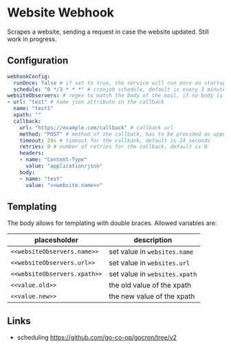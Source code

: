 # Website Webhook

Scrapes a website, sending a request in case the website updated.
Still work in progress.

## Configuration

```yaml
webhookConfig:
  runOnce: false # if set to true, the service will run once on startup and exit, default is false
  schedule: "0 */3 * * *" # cronjob schedule, default is every 3 minutes, if set 'runOnce' will be ignored
websiteObservers: # regex to match the body of the mail, if no body is needed do not set this
- url: "test" # name json attribute in the callback 
  name: "test1"
  xpath: ""
  callback:
    url: "https://example.com/callback" # callback url
    method: "POST" # method of the callback, has to be provided as uppercase string
    timeout: 24s # timeout for the callback, default is 24 seconds
    retries: 0 # number of retries for the callback, default is 0
    headers:
    - name: "Content-Type"
      value: "application/json"
    body:
    - name: "test"
      value: "<<website.name>>"
```

## Templating

The body allows for templating with double braces. Allowed variables are:

placesholder | description
----------- | -----------
`<<websiteObservers.name>>` | set value in `websites.name`
`<<websiteObservers.url>>` | set value in `websites.url`
`<<websiteObservers.xpath>>` | set value in `websites.xpath`
`<<value.old>>` | the old value of the xpath
`<<value.new>>` | the new value of the xpath

## Links

- scheduling <https://github.com/go-co-op/gocron/tree/v2>
